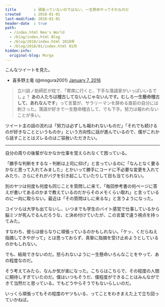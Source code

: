 ```yaml
---
title        : 頑張っていないのではない、一生懸命やってそれなのだ
created      : 2018-01-01
last-modified: 2018-01-01
header-date  : true
path:
  - /index.html Neo's World
  - /blog/index.html Blog
  - /blog/2018/index.html 2018年
  - /blog/2018/01/index.html 01月
hidden-info:
  original-blog: Murga
---
```


こんなツイートを見た。

- 喜多野土竜 (@mogura2001) [January 7, 2016](https://twitter.com/mogura2001/status/685047592292454401)

> 立川談ノ助師匠が枕で、「寄席に行くと、下手な落語家がいっぱいいるでしょ？ **あの人たちは稽古してないんじゃないんです。むしろ一生懸命稽古して、あれなんです**」って言葉が、サラリーマンを辞める直前の自分には刺さった。落語が好きで一生懸命稽古して、でも下手。努力は報われないことが多い。

ツイート主の話の流れは「努力は必ずしも報われないものだ」「それでも続けるのが好きなことというものか」という方向性に話が進んでいるので、僕がこれから話すこととはズレるのはご容赦いただきたい。

-----

自分の周りの後輩がなかなか仕事を覚えられなくて困っている。

「勝手な判断をするな・判断は上司に仰げ」と言っているのに「なんとなく要るかなと思って入れてみました」とかいって勝手にコードに不必要な変更を入れてみたり、さらにそれがバグを引き起こしていたりして目も当てられない。

別のヤツは何度も何度も同じことを質問しに来て、「毎回参考書の何ページに答えが書いてあるのかまで教えているのだからそのメモくらい取れ」と言っているのに一向に取らない。最近は「その質問はしに来るな」と言うようになった。

コイツらは大学も出てないし、いつまでも学生のバイト感覚で仕事しているから脳ミソが死んでるんだろうな、と決め付けていたが、この言葉で違う視点を持ってみた。

すなわち、彼らは彼らなりに頑張っているのかもしれない。「ケッ、くだらねえ指摘してきやがって」とは思っておらず、真摯に指摘を受け止めようとしているのかもしれない。

でも、結局できないのだ。怒られないように一生懸命いろんなことをやって、あの程度なのだ。

そう考えてみたら、なんか気が楽になった。こちらはこちらで、その程度の人間に期待しすぎていたのだ。僕はいつもそうだ、僕程度ができることはみんなができて当然だと思っている。でもどうやらそうでもないらしいのだ。

いっくら頑張ってもその程度のヤツもいる、ってことをわきまえた上で立ち回っていかねば。
